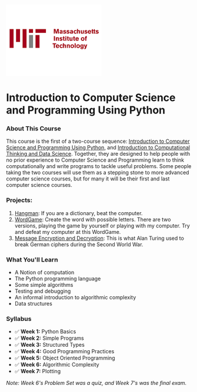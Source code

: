 ![MITx](mit.png)

# Introduction to Computer Science and Programming Using Python

### About This Course
This course is the first of a two-course sequence: [Introduction to Computer Science and Programming Using Python](https://www.edx.org/course/introduction-computer-science-mitx-6-00-1x-10), and [Introduction to Computational Thinking and Data Science](https://www.edx.org/course/introduction-computational-thinking-data-mitx-6-00-2x-5). Together, they are designed to help people with no prior experience to Computer Science and Programming learn to think computationally and write programs to tackle useful problems. Some people taking the two courses will use them as a stepping stone to more advanced computer science courses, but for many it will be their first and last computer science courses.

### Projects:
1. [Hangman](https://replit.com/@thaibinhbr97/HangMan?v=1): If you are a dictionary, beat the computer.
2. [WordGame](https://replit.com/@thaibinhbr97/WordGame?v=1): Create the word with possible letters. There are two versions, playing the game by yourself or playing with my computer. Try and defeat my computer at this WordGame.
3. [Message Encryption and Decryption](https://replit.com/@thaibinhbr97/Message-Encryption-and-Decryption?v=1): This is what Alan Turing used to break German ciphers during the Second World War.

### What You'll Learn
 - A Notion of computation  
 - The Python programming language  
 - Some simple algorithms  
 - Testing and debugging  
 - An informal introduction to algorithmic complexity  
 - Data structures

### Syllabus
 - :white_check_mark: **Week 1:** Python Basics
 - :white_check_mark: **Week 2:** Simple Programs
 - :white_check_mark: **Week 3:** Structured Types
 - :white_check_mark: **Week 4:** Good Programming Practices
 - :white_check_mark: **Week 5:** Object Oriented Programming
 - :white_check_mark: **Week 6:** Algorithmic Complexity
 - :white_check_mark: **Week 7:** Plotting

*Note: Week 6's Problem Set was a quiz, and Week 7's was the final exam.*
